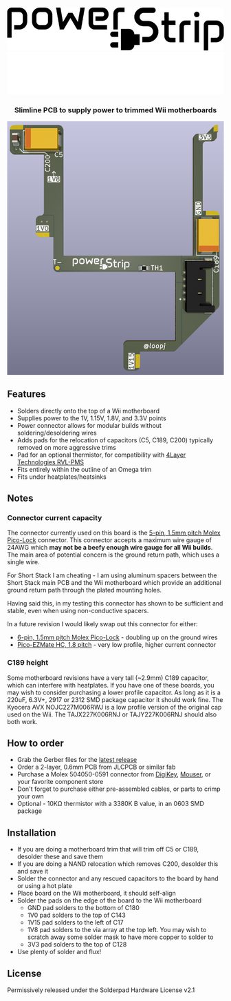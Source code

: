 <p align="center">
  <img src="images/power-strip-logo-black.svg#gh-light-mode-only" />
  <img src="images/power-strip-logo-white.svg#gh-dark-mode-only" />
</p>

<h3 align="center">Slimline PCB to supply power to trimmed Wii motherboards</h3>

<p align="center">
  <img src="images/power-strip-render.png" />
</p>

## Features

- Solders directly onto the top of a Wii motherboard
- Supplies power to the 1V, 1.15V, 1.8V, and 3.3V points
- Power connector allows for modular builds without soldering/desoldering wires
- Adds pads for the relocation of capacitors (C5, C189, C200) typically removed on more aggressive trims
- Pad for an optional thermistor, for compatibility with [4Layer Technologies RVL-PMS](https://4layertech.com/collections/modular-line/products/rvl-pms-2)
- Fits entirely within the outline of an Omega trim
- Fits under heatplates/heatsinks

## Notes

### Connector current capacity

The connector currently used on this board is the [5-pin, 1.5mm pitch Molex Pico-Lock](https://www.molex.com/en-us/products/part-detail/5040500591) connector. This connector accepts a maximum wire gauge of 24AWG which **may not be a beefy enough wire gauge for all Wii builds**. The main area of potential concern is the ground return path, which uses a single wire.

For Short Stack I am cheating - I am using aluminum spacers between the Short Stack main PCB and the Wii motherboard which provide an additional ground return path through the plated mounting holes.

Having said this, in my testing this connector has shown to be sufficient and stable, even when using non-conductive spacers.

In a future revision I would likely swap out this connector for either:
- [6-pin, 1.5mm pitch Molex Pico-Lock](https://www.molex.com/en-us/products/part-detail/5040500691) - doubling up on the ground wires
- [Pico-EZMate HC, 1.8 pitch](https://www.molex.com/en-us/products/connectors/wire-to-board-connectors/pico-ezmate-connectors) - very low profile, higher current connector

### C189 height

Some motherboard revisions have a very tall (~2.9mm) C189 capacitor, which can interfere with heatplates. If you have one of these boards, you may wish to consider purchasing a lower profile capacitor. As long as it is a 220uF, 6.3V+, 2917 or 2312 SMD package capacitor it should work fine. The Kyocera AVX NOJC227M006RWJ is a low profile version of the original cap used on the Wii. The TAJX227K006RNJ or TAJY227K006RNJ should also both work.

## How to order

- Grab the Gerber files for the [latest release](https://github.com/loopj/wii-power-strip/releases/latest)
- Order a 2-layer, 0.6mm PCB from JLCPCB or similar fab
- Purchase a Molex 504050-0591 connector from [DigiKey](https://www.digikey.com/en/products/detail/molex/5040500591/9352715), [Mouser](https://www.mouser.com/ProductDetail/Molex/504050-0591?qs=OAhjpuo3Vu7FoUIT4KH7/g%3D%3D), or your favorite component store
- Don't forget to purchase either pre-assembled cables, or parts to crimp your own
- Optional - 10KΩ thermistor with a 3380K B value, in an 0603 SMD package

## Installation

- If you are doing a motherboard trim that will trim off C5 or C189, desolder these and save them
- If you are doing a NAND relocation which removes C200, desolder this and save it
- Solder the connector and any rescued capacitors to the board by hand or using a hot plate
- Place board on the Wii motherboard, it should self-align
- Solder the pads on the edge of the board to the Wii motherboard
    - GND pad solders to the bottom of C180
    - 1V0 pad solders to the top of C143
    - 1V15 pad solders to the left of C17
    - 1V8 pad solders to the via array at the top left. You may wish to scratch away some solder mask to have more copper to solder to
    - 3V3 pad solders to the top of C128
- Use plenty of solder and flux!

## License

Permissively released under the Solderpad Hardware License v2.1
